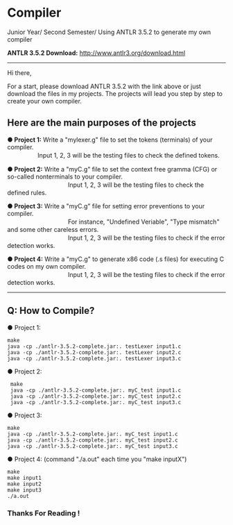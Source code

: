 # Compiler
Junior Year/ Second Semester/ Using ANTLR 3.5.2 to generate my own compiler

**ANTLR 3.5.2 Download:** http://www.antlr3.org/download.html

---

Hi there,

For a start, please download ANTLR 3.5.2 with the link above or just download the files in my projects.
The projects will lead you step by step to create your own compiler.    

## Here are the main purposes of the projects

**● Project 1:** Write a "mylexer.g" file to set the tokens (terminals) of your compiler.  
　　　　　Input 1, 2, 3 will be the testing files to check the defined tokens.


**● Project 2:** Write a "myC.g" file to set the context free gramma (CFG) or so-called nonterminals to your compiler.  
　　　　　　　　　　Input 1, 2, 3 will be the testing files to check the defined rules.


**● Project 3:** Write a "myC.g" file for setting error preventions to your compiler.  
　　　　　　　　　　For instance, "Undefined Veriable", "Type mismatch" and some other careless errors.  
　　　　　　　　　　Input 1, 2, 3 will be the testing files to check if the error detection works.


**● Project 4:** Write a "myC.g" to generate x86 code (.s files) for executing C codes on my own compiler.  
　　　　　　　　　　Input 1, 2, 3 will be the testing files to check if the error detection works.

---

## **Q: How to Compile?**

● Project 1:
    
    make
    java -cp ./antlr-3.5.2-complete.jar:. testLexer input1.c
    java -cp ./antlr-3.5.2-complete.jar:. testLexer input2.c
    java -cp ./antlr-3.5.2-complete.jar:. testLexer input3.c
   
   
● Project 2:

     make
     java -cp ./antlr-3.5.2-complete.jar:. myC_test input1.c
     java -cp ./antlr-3.5.2-complete.jar:. myC_test input2.c
     java -cp ./antlr-3.5.2-complete.jar:. myC_test input3.c


● Project 3:
    
    make
    java -cp ./antlr-3.5.2-complete.jar:. myC_test input1.c
    java -cp ./antlr-3.5.2-complete.jar:. myC_test input2.c
    java -cp ./antlr-3.5.2-complete.jar:. myC_test input3.c


● Project 4:  (command "./a.out" each time you "make inputX")
  
    make
    make input1
    make input2
    make input3
    ./a.out


### **Thanks For Reading !**

